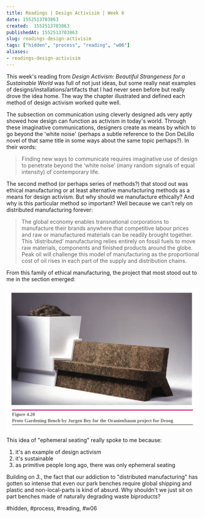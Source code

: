 ```yaml
---
title: Readings | Design Activisim | Week 6
date: 1552513703863
created:  1552513703863
publishedAt: 1552513703863
slug: readings-design-activisim
tags: ["hidden", "process", "reading", "w06"]
aliases:
- readings-design-activisim
---
```


This week's reading from _Design Activism: Beautiful Strangeness for a Sustainable World_ was full of not just ideas, but some really neat examples of designs/installations/artifacts that I had never seen before but really drove the idea home. The way the chapter illustrated and defined each method of design activism worked quite well.

The subsection on communication using cleverly designed ads very aptly showed how design can function as activism in today's world. Through these imaginative communications, designers create as means by which to go beyond the 'white noise' (perhaps a subtle reference to the Don DeLillo novel of that same title in some ways about the same topic perhaps?). In their words:

> Finding new ways to communicate requires imaginative use of design to penetrate beyond the ‘white noise’ (many random signals of equal intensity) of contemporary life.

The second method (or perhaps series of methods?) that stood out was ethical manufacturing or at least alternative manufacturing methods as a means for design activism. But why should we manufacture ethically? And why is this particular method so important? Well because we can't rely on distributed manufacturing forever:

> The global economy enables transnational corporations to manufacture their brands anywhere that competitive labour prices and raw or manufactured materials can be readily brought together. This ‘distributed’ manufacturing relies entirely on fossil fuels to move raw materials, components and finished products around the globe. Peak oil will challenge this model of manufacturing as the proportional cost of oil rises in each part of the supply and distribution chains.

From this family of ethical manufacturing, the project that most stood out to me in the section emerged:

![](ethical-manu.png)

This idea of "ephemeral seating" really spoke to me because:

1. it's an example of design activism
2. it's sustainable
3. as primitive people long ago, there was only ephemeral seating

Building on _3._, the fact that our addiction to "distributed manufacturing" has gotten so intense that even our park benches require global shipping and plastic and non-local-parts is kind of absurd. Why shouldn't we just sit on part benches made of naturally degrading waste biproducts?

#hidden, #process, #reading, #w06

